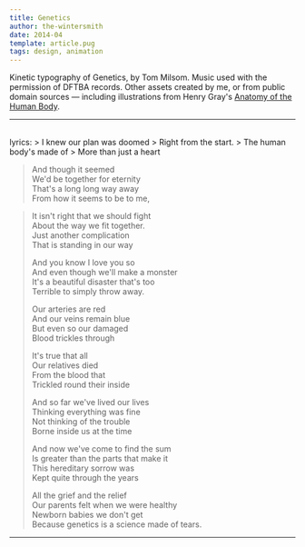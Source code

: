 ```yaml
---
title: Genetics
author: the-wintersmith
date: 2014-04
template: article.pug
tags: design, animation
---
```

Kinetic typography of Genetics, by Tom Milsom.  Music used with the permission of DFTBA records.  Other assets created by me, or from public domain sources — including illustrations from Henry Gray's [Anatomy of the Human Body](http://www.bartleby.com/107/indexillus.html).  

---
<div class="youtube" id="AceWTAH60Iw"></div><br>
lyrics: 
> I knew our plan was doomed  
> Right from the start.  
> The human body's made of   
> More than just a heart   
   
> And though it seemed   
> We'd be together for eternity   
> That's a long long way away   
> From how it seems to be to me,   

>It isn't right that we should fight   
> About the way we fit together.  
> Just another complication  
> That is standing in our way   
>   
> And you know I love you so   
> And even though we'll make a monster   
> It's a beautiful disaster that's too  
> Terrible to simply throw away. 
> 
> Our arteries are red  
> And our veins remain blue  
> But even so our damaged  
> Blood trickles through  
> 
> It's true that all   
> Our relatives died  
> From the blood that  
> Trickled round their inside  
> 
> And so far we've lived our lives  
> Thinking everything was fine  
> Not thinking of the trouble  
> Borne inside us at the time  
> 
> And now we've come to find the sum  
> Is greater than the parts that make it  
> This hereditary sorrow was  
> Kept quite through the years  
> 
> All the grief and the relief  
> Our parents felt when we were healthy  
> Newborn babies we don't get  
> Because genetics is a science made of tears.  

---